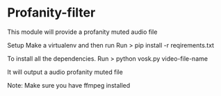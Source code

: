 # Profanity-filter
This module will provide a profanity muted audio file

Setup
Make a virtualenv and then run 
Run > pip install -r reqirements.txt

To install all the dependencies.
Run > python vosk.py video-file-name

It will output a audio profanity muted file

Note:
Make sure you have ffmpeg installed 
